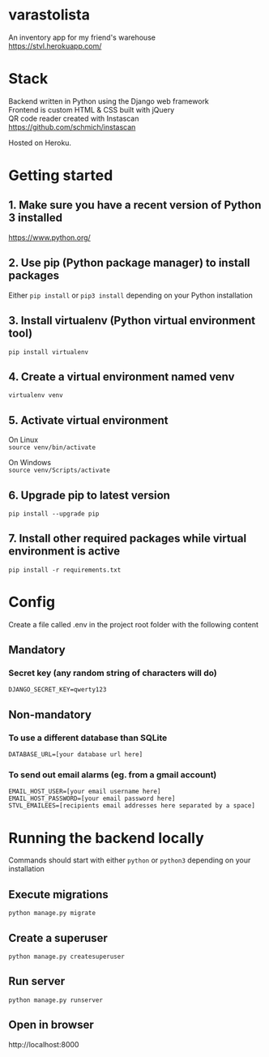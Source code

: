# varastolista
An inventory app for my friend's warehouse  
https://stvl.herokuapp.com/

# Stack
Backend written in Python using the Django web framework  
Frontend is custom HTML & CSS built with jQuery  
QR code reader created with Instascan  
https://github.com/schmich/instascan

Hosted on Heroku.

# Getting started
## 1. Make sure you have a recent version of Python 3 installed  
https://www.python.org/

## 2. Use pip (Python package manager) to install packages
Either ```pip install``` or ```pip3 install``` depending on your Python installation

## 3. Install virtualenv (Python virtual environment tool)
```pip install virtualenv```  

## 4. Create a virtual environment named venv
```virtualenv venv```

## 5. Activate virtual environment
On Linux  
```source venv/bin/activate```

On Windows  
```source venv/Scripts/activate```

## 6. Upgrade pip to latest version
```pip install --upgrade pip```  

## 7. Install other required packages while virtual environment is active
```pip install -r requirements.txt```

# Config
Create a file called .env in the project root folder with the following content

## Mandatory
### Secret key (any random string of characters will do)
```DJANGO_SECRET_KEY=qwerty123```

## Non-mandatory
### To use a different database than SQLite
```DATABASE_URL=[your database url here]```

### To send out email alarms (eg. from a gmail account)
```EMAIL_HOST_USER=[your email username here]```   
```EMAIL_HOST_PASSWORD=[your email password here]```  
```STVL_EMAILEES=[recipients email addresses here separated by a space]```

# Running the backend locally
Commands should start with either ```python``` or ```python3``` depending on your installation

## Execute migrations
```python manage.py migrate```

## Create a superuser
```python manage.py createsuperuser```

## Run server
```python manage.py runserver```

## Open in browser
http://localhost:8000